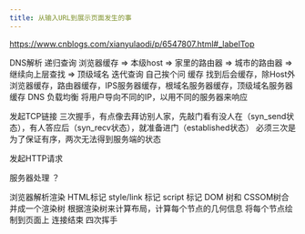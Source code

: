 ```yaml
---
title: 从输入URL到展示页面发生的事
---
```

https://www.cnblogs.com/xianyulaodi/p/6547807.html#_labelTop

DNS解析
    递归查询
        浏览器缓存 => 本级host => 家里的路由器 => 城市的路由器 => 继续向上层查找 => 顶级域名
    迭代查询
        自己挨个问
    缓存
        找到后会缓存，除Host外
        浏览器缓存，路由器缓存，IPS服务器缓存，根域名服务器缓存，顶级域名服务器缓存
    DNS 负载均衡
        将用户导向不同的IP，以用不同的服务器来响应

发起TCP链接
    三次握手，有点像去拜访别人家，先敲门看有没人在（syn_send状态），有人答应后（syn_recv状态），就准备进门（established状态）
    必须三次是为了保证有序，两次无法得到服务端的状态

发起HTTP请求

服务器处理
？

浏览器解析渲染
    HTML标记
    style/link 标记
    script 标记
    DOM 树和 CSSOM树合并成一个渲染树
    根据渲染树来计算布局，计算每个节点的几何信息
    将每个节点绘制到页面上
连接结束
    四次挥手
 